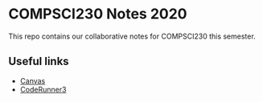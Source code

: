 # COMPSCI230 Notes 2020

This repo contains our collaborative notes for COMPSCI230 this semester.

## Useful links

- [Canvas](https://canvas.auckland.ac.nz/courses/46668)
- [CodeRunner3](https://coderunner3.auckland.ac.nz/)
